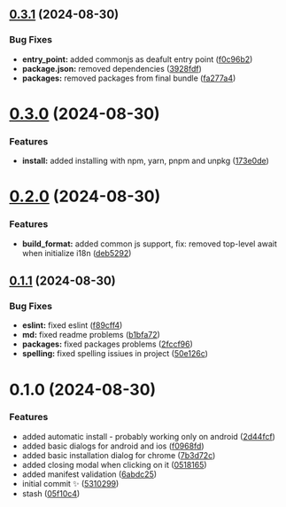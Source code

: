 ## [0.3.1](https://github.com/lukaszkowalik2/pwa-ignite/compare/0.3.0...0.3.1) (2024-08-30)

### Bug Fixes

- **entry_point:** added commonjs as deafult entry point ([f0c96b2](https://github.com/lukaszkowalik2/pwa-ignite/commit/f0c96b247b58194e5bab6950de5047fd285b95b3))
- **package.json:** removed dependencies ([3928fdf](https://github.com/lukaszkowalik2/pwa-ignite/commit/3928fdf47ee71ff757fd1ff1d17f5a80bbbe49ff))
- **packages:** removed packages from final bundle ([fa277a4](https://github.com/lukaszkowalik2/pwa-ignite/commit/fa277a43d0c8b7a7aba3dca965aa0e211b9a141d))

# [0.3.0](https://github.com/lukaszkowalik2/pwa-ignite/compare/0.2.0...0.3.0) (2024-08-30)

### Features

- **install:** added installing with npm, yarn, pnpm and unpkg ([173e0de](https://github.com/lukaszkowalik2/pwa-ignite/commit/173e0de3ef1217cf298ee9bc44856086eaf810cb))

# [0.2.0](https://github.com/lukaszkowalik2/pwa-ignite/compare/0.1.1...0.2.0) (2024-08-30)

### Features

- **build_format:** added common js support, fix: removed top-level await when initialize i18n ([deb5292](https://github.com/lukaszkowalik2/pwa-ignite/commit/deb52922e64bbff29175f0c97ffd7a92e761526f))

## [0.1.1](https://github.com/lukaszkowalik2/pwa-ignite/compare/0.1.0...0.1.1) (2024-08-30)

### Bug Fixes

- **eslint:** fixed eslint ([f89cff4](https://github.com/lukaszkowalik2/pwa-ignite/commit/f89cff44d86ec2cd091e54cf9c37c7bcc627f0f7))
- **md:** fixed readme problems ([b1bfa72](https://github.com/lukaszkowalik2/pwa-ignite/commit/b1bfa7274f6043cd01ee81398dc11e36f771a97d))
- **packages:** fixed packages problems ([2fccf96](https://github.com/lukaszkowalik2/pwa-ignite/commit/2fccf96060321139657e5fbeb40876e7d3f66a85))
- **spelling:** fixed spelling issiues in project ([50e126c](https://github.com/lukaszkowalik2/pwa-ignite/commit/50e126c4bacb6e9e5d8ae01464cfdb274f72b222))

# 0.1.0 (2024-08-30)

### Features

- added automatic install - probably working only on android ([2d44fcf](https://github.com/lukaszkowalik2/pwa-ignite/commit/2d44fcf5612c715c1677129d33ae80cedfa4cd2a))
- added basic dialogs for android and ios ([f0968fd](https://github.com/lukaszkowalik2/pwa-ignite/commit/f0968fd85d0e08b1652d69632af2236d5878d0d6))
- added basic installation dialog for chrome ([7b3d72c](https://github.com/lukaszkowalik2/pwa-ignite/commit/7b3d72cae8ef11aaafd2c5ad0f81aba0682f0b60))
- added closing modal when clicking on it ([0518165](https://github.com/lukaszkowalik2/pwa-ignite/commit/051816507f0f5f183748b179509159b6eb4176b8))
- added manifest validation ([6abdc25](https://github.com/lukaszkowalik2/pwa-ignite/commit/6abdc25dcc9e19842d63bceaa0e4e91d3f1d94d8))
- initial commit ✨ ([5310299](https://github.com/lukaszkowalik2/pwa-ignite/commit/531029987a8856dc18b484decf7e087eee309c5d))
- stash ([05f10c4](https://github.com/lukaszkowalik2/pwa-ignite/commit/05f10c42df24f34c4829edee55dd35afcc34c00f))

